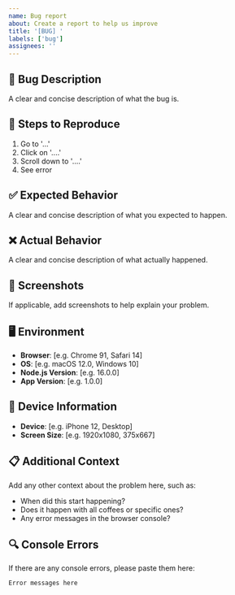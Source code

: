 ```yaml
---
name: Bug report
about: Create a report to help us improve
title: '[BUG] '
labels: ['bug']
assignees: ''
---
```


## 🐛 Bug Description
A clear and concise description of what the bug is.

## 🔄 Steps to Reproduce
1. Go to '...'
2. Click on '....'
3. Scroll down to '....'
4. See error

## ✅ Expected Behavior
A clear and concise description of what you expected to happen.

## ❌ Actual Behavior
A clear and concise description of what actually happened.

## 📸 Screenshots
If applicable, add screenshots to help explain your problem.

## 🖥️ Environment
- **Browser**: [e.g. Chrome 91, Safari 14]
- **OS**: [e.g. macOS 12.0, Windows 10]
- **Node.js Version**: [e.g. 16.0.0]
- **App Version**: [e.g. 1.0.0]

## 📱 Device Information
- **Device**: [e.g. iPhone 12, Desktop]
- **Screen Size**: [e.g. 1920x1080, 375x667]

## 📋 Additional Context
Add any other context about the problem here, such as:
- When did this start happening?
- Does it happen with all coffees or specific ones?
- Any error messages in the browser console?

## 🔍 Console Errors
If there are any console errors, please paste them here:
```
Error messages here
``` 